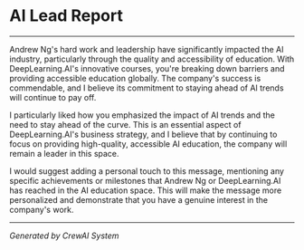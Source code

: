 
# AI Lead Report

---

Andrew Ng's hard work and leadership have significantly impacted the AI industry, particularly through the quality and accessibility of education. With DeepLearning.AI's innovative courses, you're breaking down barriers and providing accessible education globally. The company's success is commendable, and I believe its commitment to staying ahead of AI trends will continue to pay off. 

I particularly liked how you emphasized the impact of AI trends and the need to stay ahead of the curve. This is an essential aspect of DeepLearning.AI's business strategy, and I believe that by continuing to focus on providing high-quality, accessible AI education, the company will remain a leader in this space. 

I would suggest adding a personal touch to this message, mentioning any specific achievements or milestones that Andrew Ng or DeepLearning.AI has reached in the AI education space. This will make the message more personalized and demonstrate that you have a genuine interest in the company's work.

---

*Generated by CrewAI System*
